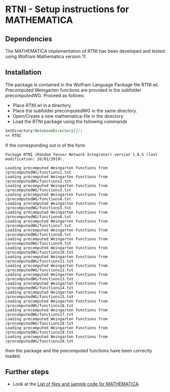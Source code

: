 # RTNI - Setup instructions for MATHEMATICA

## Dependencies

The MATHEMATICA implementation of RTNI has been developed and tested using Wolfram Mathematica version 11.

## Installation

The package is contained in the Wolfram Language Package file RTNI.wl. Precomputed Weingarten functions are provided in the subfolder precomputedWG. Proceed as follows:

* Place RTNI.wl in a directory.
* Place the subfolder precomputedWG in the same directory.
* Open/Create a new mathematica-file in the directory.
* Load the RTNI package using the following commands

```markdown
SetDirectory[NotebookDirectory[]];
<< RTNI`
```

If the corresponding out is of the form
```
Package RTNI (Random Tensor Network Integrator) version 1.0.5 (last modification: 26/01/2019).

Loading precomputed Weingarten Functions from /precomputedWG/functions1.txt
Loading precomputed Weingarten Functions from /precomputedWG/functions2.txt
Loading precomputed Weingarten Functions from /precomputedWG/functions3.txt
Loading precomputed Weingarten Functions from /precomputedWG/functions4.txt
Loading precomputed Weingarten Functions from /precomputedWG/functions5.txt
Loading precomputed Weingarten Functions from /precomputedWG/functions6.txt
Loading precomputed Weingarten Functions from /precomputedWG/functions7.txt
Loading precomputed Weingarten Functions from /precomputedWG/functions8.txt
Loading precomputed Weingarten Functions from /precomputedWG/functions9.txt
Loading precomputed Weingarten Functions from /precomputedWG/functions10.txt
Loading precomputed Weingarten Functions from /precomputedWG/functions11.txt
Loading precomputed Weingarten Functions from /precomputedWG/functions12.txt
Loading precomputed Weingarten Functions from /precomputedWG/functions13.txt
Loading precomputed Weingarten Functions from /precomputedWG/functions14.txt
Loading precomputed Weingarten Functions from /precomputedWG/functions15.txt
Loading precomputed Weingarten Functions from /precomputedWG/functions16.txt
Loading precomputed Weingarten Functions from /precomputedWG/functions17.txt
Loading precomputed Weingarten Functions from /precomputedWG/functions18.txt
Loading precomputed Weingarten Functions from /precomputedWG/functions19.txt
Loading precomputed Weingarten Functions from /precomputedWG/functions20.txt
```

then the package and the precomputed functions have been correctly loaded.

## Further steps

* Look at the [List of files and sample code for MATHEMATICA](MATHEMATICA/README.md) 

